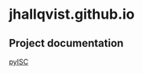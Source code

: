 # jhallqvist.github.io

## Project documentation
[pyISC](https://jhallqvist.github.io/docs/pyisc/index.html)

